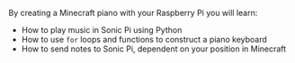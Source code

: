 By creating a Minecraft piano with your Raspberry Pi you will learn:

- How to play music in Sonic Pi using Python
- How to use `for` loops and functions to construct a piano keyboard
- How to send notes to Sonic Pi, dependent on your position in Minecraft
